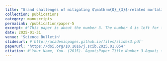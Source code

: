 ```yaml
---
title: "Grand challenges of mitigating $\mathrm{O}_{3}$-related mortality in China by 2060"
collection: publications
category: manuscripts
permalink: /publication/paper-5
excerpt: #'This paper is about the number 3. The number 4 is left for future work.'
date: 2025-01-31
venue: 'Science Bulletin'
slidesurl: #'http://academicpages.github.io/files/slides3.pdf'
paperurl: 'https://doi.org/10.1016/j.scib.2025.01.054'
citation: #'Your Name, You. (2015). &quot;Paper Title Number 3.&quot; <i>Journal 1</i>. 1(3).'
---
```

